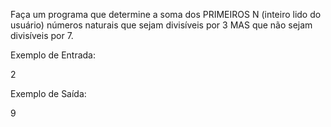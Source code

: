 Faça um programa que determine a soma dos PRIMEIROS N (inteiro lido do usuário) números naturais que sejam divisíveis por 3 MAS que não sejam divisíveis por 7.

Exemplo de Entrada:

2

Exemplo de Saída:

9